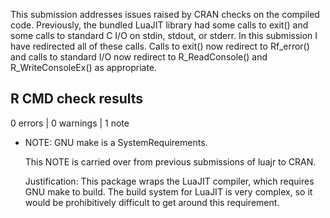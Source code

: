 This submission addresses issues raised by CRAN checks on the compiled code.
Previously, the bundled LuaJIT library had some calls to exit() and some calls
to standard C I/O on stdin, stdout, or stderr. In this submission I have 
redirected all of these calls. Calls to exit() now redirect to Rf_error() and 
calls to standard I/O now redirect to R_ReadConsole() and R_WriteConsoleEx() 
as appropriate.

## R CMD check results

0 errors \| 0 warnings \| 1 note

-   NOTE: GNU make is a SystemRequirements.

    This NOTE is carried over from previous submissions of luajr to CRAN.

    Justification: This package wraps the LuaJIT compiler, which requires GNU 
    make to build. The build system for LuaJIT is very complex, so it would be 
    prohibitively difficult to get around this requirement.
